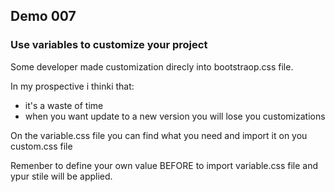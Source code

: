 ## Demo 007

### Use variables to customize your project

Some developer made customization direcly into bootstraop.css file.

In my prospective i thinki that:

* it's a waste of time 
* when you want update to a new version you will lose you customizations

On the variable.css file you can find what you need and import it on you custom.css file

Remenber to define your own value BEFORE to import variable.css file and ypur stile will be applied.